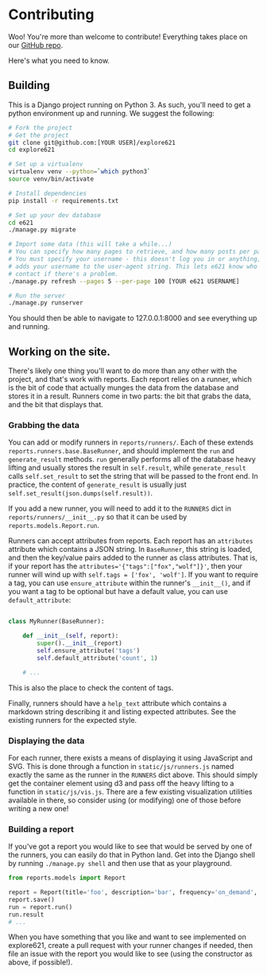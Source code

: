 # Contributing

Woo! You're more than welcome to contribute! Everything takes place on our [GitHub repo](https://github.com/adjspecies/explore621).

Here's what you need to know.

## Building

This is a Django project running on Python 3. As such, you'll need to get a python environment up and running. We suggest the following:

```bash
# Fork the project
# Get the project
git clone git@github.com:[YOUR USER]/explore621
cd explore621

# Set up a virtualenv
virtualenv venv --python=`which python3`
source venv/bin/activate

# Install dependencies
pip install -r requirements.txt

# Set up your dev database
cd e621
./manage.py migrate

# Import some data (this will take a while...)
# You can specify how many pages to retrieve, and how many posts per page.
# You must specify your username - this doesn't log you in or anything, just
# adds your username to the user-agent string. This lets e621 know who to
# contact if there's a problem.
./manage.py refresh --pages 5 --per-page 100 [YOUR e621 USERNAME]

# Run the server
./manage.py runserver
```

You should then be able to navigate to 127.0.0.1:8000 and see everything up and running.

## Working on the site.

There's likely one thing you'll want to do more than any other with the project, and that's work with reports. Each report relies on a runner, which is the bit of code that actually munges the data from the database and stores it in a result. Runners come in two parts: the bit that grabs the data, and the bit that displays that.

### Grabbing the data

You can add or modify runners in `reports/runners/`. Each of these extends `reports.runners.base.BaseRunner`, and should implement the `run` and `generate_result` methods. `run` generally performs all of the database heavy lifting and usually stores the result in `self.result`, while `generate_result` calls `self.set_result` to set the string that will be passed to the front end. In practice, the content of `generate_result` is usually just `self.set_result(json.dumps(self.result))`.

If you add a new runner, you will need to add it to the `RUNNERS` dict in `reports/runners/__init__.py` so that it can be used by `reports.models.Report.run`.

Runners can accept attributes from reports. Each report has an `attributes` attribute which contains a JSON string. In `BaseRunner`, this string is loaded, and then the key/value pairs added to the runner as class attributes. That is, if your report has the `attributes='{"tags":["fox","wolf"]}'`, then your runner will wind up with `self.tags = ['fox', 'wolf']`. If you want to require a tag, you can use `ensure_attribute` within the runner's `__init__()`, and if you want a tag to be optional but have a default value, you can use `default_attribute`:

```python

class MyRunner(BaseRunner):

    def __init__(self, report):
        super().__init__(report)
        self.ensure_attribute('tags')
        self.default_attribute('count', 1)

    # ...
```

This is also the place to check the content of tags.

Finally, runners should have a `help_text` attribute which contains a markdown string describing it and listing expected attributes. See the existing runners for the expected style.

### Displaying the data

For each runner, there exists a means of displaying it using JavaScript and SVG. This is done through a function in `static/js/runners.js` named exactly the same as the runner in the `RUNNERS` dict above. This should simply get the container element using d3 and pass off the heavy lifting to a function in `static/js/vis.js`. There are a few existing visualization utilities available in there, so consider using (or modifying) one of those before writing a new one!

### Building a report

If you've got a report you would like to see that would be served by one of the runners, you can easily do that in Python land. Get into the Django shell by running `./manage.py shell` and then use that as your playground.

```python
from reports.models import Report

report = Report(title='foo', description='bar', frequency='on_demand', runner='MyRunner', attributes='{"baz":"qux"}')
report.save()
run = report.run()
run.result
# ...
```

When you have something that you like and want to see implemented on explore621, create a pull request with your runner changes if needed, then file an issue with the report you would like to see (using the constructor as above, if possible!).
